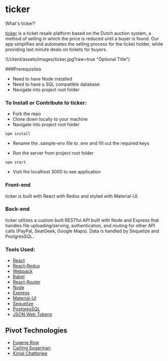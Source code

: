 # ticker

What's ticker?

[ticker](http://www.ticker.herokuapp.com/) is a ticket resale platform based on the Dutch auction system, a method of selling in which the price is reduced until a buyer is found. Our app simplifies and automates the selling process for the ticket holder, while providing last minute deals on tickets for buyers.

!(/client/assets/images/ticker.jpg?raw=true "Optional Title")

###Prerequisites
* Need to have Node installed
* Need to have a SQL compatible database
* Navigate into project root folder


### To Install or Contribute to ticker:

* Fork the repo
* Clone down locally to your machine
* Navigate into project root folder

```
npm install
```

* Rename the .sample-env file to .env and fill out the required keys

* Run the server from project root folder

```
npm start
```

* Visit the localhost 3000 to see application


### Front-end

ticker is built with React with Redux and styled with Material-UI.

### Back-end

ticker utilizes a custom built RESTful API built with Node and Express that handles file uploading/serving, authentication, and routing for other API calls (PayPal, SeatGeek, Google Maps). Data is handled by Sequelize and PostgresSQL.

### Tools Used:

* [React](https://facebook.github.io/react/)
* [React-Redux](https://github.com/reactjs/redux)
* [Webpack](https://webpack.github.io/)
* [Babel](https://babeljs.io/)
* [React-Router](https://github.com/rackt/react-router)
* [Node](https://nodejs.org/en/)
* [Express](http://expressjs.com/)
* [Material-UI](http://www.material-ui.com/#/)
* [Sequelize](http://docs.sequelizejs.com/en/v3/)
* [PostgresSQL](https://www.postgresql.org/)
* [JSON Web Tokens](https://jwt.io/)

## Pivot Technologies

* [Eugene Row](https://github.com/eugenerow)
* [Carling Sugarman](https://github.com/carsugar)
* [Kinjal Chatterjee](https://github.com/kinjalch)
